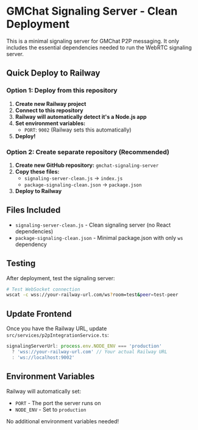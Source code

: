 # GMChat Signaling Server - Clean Deployment

This is a minimal signaling server for GMChat P2P messaging. It only includes the essential dependencies needed to run the WebRTC signaling server.

## Quick Deploy to Railway

### Option 1: Deploy from this repository
1. **Create new Railway project**
2. **Connect to this repository**
3. **Railway will automatically detect it's a Node.js app**
4. **Set environment variables:**
   - `PORT`: `9002` (Railway sets this automatically)
5. **Deploy!**

### Option 2: Create separate repository (Recommended)
1. **Create new GitHub repository:** `gmchat-signaling-server`
2. **Copy these files:**
   - `signaling-server-clean.js` → `index.js`
   - `package-signaling-clean.json` → `package.json`
3. **Deploy to Railway**

## Files Included

- `signaling-server-clean.js` - Clean signaling server (no React dependencies)
- `package-signaling-clean.json` - Minimal package.json with only `ws` dependency

## Testing

After deployment, test the signaling server:
```bash
# Test WebSocket connection
wscat -c wss://your-railway-url.com/ws?room=test&peer=test-peer
```

## Update Frontend

Once you have the Railway URL, update `src/services/p2pIntegrationService.ts`:

```typescript
signalingServerUrl: process.env.NODE_ENV === 'production' 
  ? 'wss://your-railway-url.com' // Your actual Railway URL
  : 'ws://localhost:9002'
```

## Environment Variables

Railway will automatically set:
- `PORT` - The port the server runs on
- `NODE_ENV` - Set to `production`

No additional environment variables needed!
